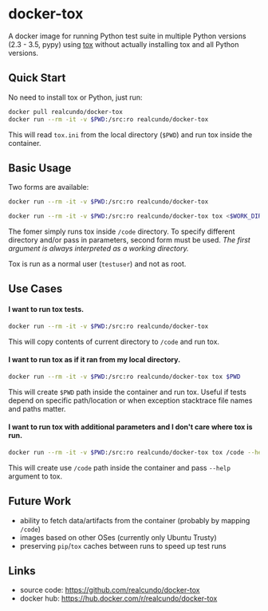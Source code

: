 # docker-tox
A docker image for running Python test suite in multiple Python versions (2.3 - 3.5, pypy) using [tox](http://tox.readthedocs.io/) without actually installing tox and all Python versions.

## Quick Start
No need to install tox or Python, just run:
```bash
docker pull realcundo/docker-tox
docker run --rm -it -v $PWD:/src:ro realcundo/docker-tox
```
This will read `tox.ini` from the local directory (`$PWD`) and run tox inside the container.

## Basic Usage
Two forms are available:
```bash
docker run --rm -it -v $PWD:/src:ro realcundo/docker-tox
```
```bash
docker run --rm -it -v $PWD:/src:ro realcundo/docker-tox tox <$WORK_DIR> [<tox-arg1>] [<tox-arg2>] [...]
```
The fomer simply runs tox inside `/code` directory.
To specify different directory and/or pass in parameters, second form must be used. *The first argument is always interpreted as a working directory.*

Tox is run as a normal user (`testuser`) and not as root.

## Use Cases
#### I want to run tox tests.
```bash
docker run --rm -it -v $PWD:/src:ro realcundo/docker-tox
```
This will copy contents of current directory to `/code` and run tox.
#### I want to run tox as if it ran from my local directory.
```bash
docker run --rm -it -v $PWD:/src:ro realcundo/docker-tox tox $PWD
```
This will create `$PWD` path inside the container and run tox. Useful if tests depend on specific path/location or when exception stacktrace file names and paths matter.
#### I want to run tox with additional parameters and I don't care where tox is run.
```bash
docker run --rm -it -v $PWD:/src:ro realcundo/docker-tox tox /code --help
```
This will create use `/code` path inside the container and pass `--help` argument to tox.

## Future Work
- ability to fetch data/artifacts from the container (probably by mapping `/code`)
- images based on other OSes (currently only Ubuntu Trusty)
- preserving `pip`/`tox` caches between runs to speed up test runs

## Links
- source code: https://github.com/realcundo/docker-tox
- docker hub: https://hub.docker.com/r/realcundo/docker-tox
